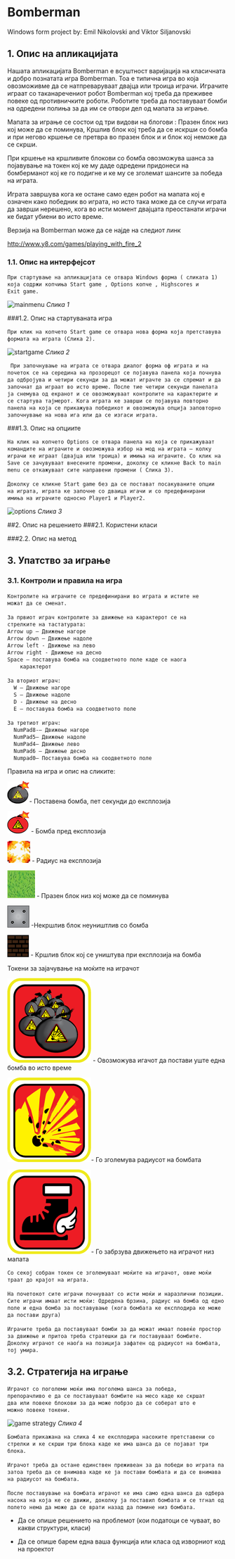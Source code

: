 # Bomberman

Windows form project by: Emil Nikolovski and Viktor Siljanovski

## 1.  Опис на апликацијата

 Нашата апликацијата Bomberman е всуштност варијација на класичната и
 добро познатата игра Bomberman. Тоа e типична игра во која овозможивме
 да се натпреваруваат двајца или троица играчи. Играчите играат со
 таканаречениот робот Bomberman кој треба да преживее повеке од
 противничките роботи. Роботите треба да поставуваат бомби на одредени
 полиња за да им се отвори дел од мапата за играње.

 Мапата за играње се состои од три видови на блогови : Празен блок низ
 кој може да се поминува, Кршлив блок кој треба да се искрши со бомба и
 при негово кршење се претвра во празен блок и и блок кој неможе да се
 скрши.

 При кршење на кршливите блокови со бомба овозможува шанса за
 појавување на токен кој ке му даде одредени придонеси на бомберманот
 кој ке го подигне и ке му се зголемат шансите за победа на играта.

 Играта завршува кога ке остане само еден робот на мапата кој е означен
 како победник во играта, но исто така може да се случи играта да
 заврши нерешено, кога во исти момент двајцата преостанати играчи ке
 бидат убиени во исто време.

 Верзија на Bomberman може да се најде на следиот линк

<http://www.y8.com/games/playing_with_fire_2>

### 1.1.  Опис на интерфејсот

    При стартување на апликацијата се отвара Windows форма ( сликата 1)
    која содржи копчиња Start game , Options копче , Highscores и
    Exit game.

 ![mainmenu](http://s32.postimg.org/e45k7isqd/pic1.jpg)
  *Слика 1*

###1.2.  Опис на стартуваната игра

    При клик на копчето Start game се отвара нова форма која претставува
    формата на играта (Слика 2).

   ![startgame](http://s32.postimg.org/ojgbu6fat/pic2.jpg)
   *Слика 2*

     При започнување на играта се отвара диалог форма оф играта и на
    почеток се на середина на прозорецот се појавува панела која почнува
    да одбројува и четири секунди за да можат играчте за се спремат и да
    започнат да играат во исто време. После тие четири секунди панелата
    ја снемува од екранот и се овозможуваат контролите на карактерите и
    се стартува тајмерот. Кога играта ке заврши се појавува повторно
    панела на која се прикажува победикот и овозможува опција заповторно
    започнување на нова ига или да се изгаси играта.

###1.3.  Опис на опциите

    На клик на копчето Options се отвара панела на која се прикажуваат
    командите на играчите и овозможува избор на мод на играта – колку
    играчи ке играат (двајца или троица) и имиња на играчите. Со клик на
    Save се зачувуваат внесените промени, доколку се кликне Back to main
    menu се откажуваат сите направени промени ( Слика 3).

    Доколку се кликне Start game без да се постават посакуваните опции
    на играта, играта ке започне со дваица игачи и со предефинирани
    имиња на играчите односно Player1 и Player2.

  ![options](http://s32.postimg.org/du2n1x3hx/pic3.jpg)
   *Слика 3*

##2.  Опис на решението
###2.1.  Користени класи

###2.2.  Опис на метод

## 3.  Упатство за играње
###  3.1.  Контроли и правила на игра

    Контролите на играчите се предефинирани во играта и истите не
    можат да се сменат.
         
    За првиот играч контролите за движење на карактерот се на
    стрелките на тастатурата:
    Arrow up – Движење нагоре
    Arrow down – Движење надоле
    Arrow left - Движење на лево
    Arrow right - Движење на десно
    Space – поставува бомба на соодветното поле каде се наога
        карактерот
        
    За вториот играч:
      W – Движење нагоре
      S – Движење надоле
      D - Движење на десно
      E – поставува бомба на соодветното поле
      
    За третиот играч:
      NumPad8-– Движење нагоре
      NumPad5– Движење надоле
      NumPad4– Движење лево
      NumPad6 – Движење десно
      Numpad0– Поставува бомба на соодветното поле

 Правила на игра и опис на сликите:

   ![bomb](https://github.com/Siljan95/VPSeminarska/blob/master/BomberMan/BomberMan/resources/bomb_v3.png)- Поставена бомба, пет секунди до
     експлозија

   ![redbomb](https://github.com/Siljan95/VPSeminarska/blob/master/BomberMan/BomberMan/resources/bomb_v3_red.png) - Бомба пред експлозија

   ![explosion](https://github.com/Siljan95/VPSeminarska/blob/master/BomberMan/BomberMan/resources/exlode.png) - Радиус на експлозија

   ![block1](https://github.com/Siljan95/VPSeminarska/blob/master/BomberMan/BomberMan/resources/TextureEmpty.png) - Празен блок низ кој може да се поминува

   ![block2](https://github.com/Siljan95/VPSeminarska/blob/master/BomberMan/BomberMan/resources/TextureBlock_v2.png) -Некршлив блок неуништлив со бомба

   ![block3](https://github.com/Siljan95/VPSeminarska/blob/master/BomberMan/BomberMan/resources/TextureWood.png) - Кршлив блок кој се уништува при експлозија на бомба

 Токени за зајачување на моќите на играчот

  ![powerup1](https://github.com/Siljan95/VPSeminarska/blob/master/BomberMan/BomberMan/resources/PowerUpBomb%2B.png) - Овозможува игачот да постави уште една бомба во исто време

  ![powerup2](https://github.com/Siljan95/VPSeminarska/blob/master/BomberMan/BomberMan/resources/PowerUpBombR.png)- Го зголемува радиусот на бомбата

  ![powerup3](https://github.com/Siljan95/VPSeminarska/blob/master/BomberMan/BomberMan/resources/PowerUpSpeed.png)- Го забрзува движењето на играчот низ мапата

    Со секој собран токен се зголемуваат моќите на играчот, овие моќи 
    траат до крајот на играта.

    На почетокот сите играчи почнуваат со исти моќи и наразлични позиции.
    Сите играчи имаат исти моќи: Одредена брзина, радиус на бомба од едно
    поле и една бомба за поставување (кога бомбата ке експлодира ке може 
    да постави друга)

    Играчите треба да поставуваат бомби за да можат имаат повеќе простор 
    за движење и притоа треба стратешки да ги поставуваат бомбите.
    Доколку играчот се наоѓа на позиција зафатен од радиусот на бомбата,
    тој умира.

## 3.2.  Стратегија на играње

    Играчот со поголеми моќи има поголема шанса за победа,
    препорачливо е да се поставуваат бомбите на месо каде ке скршат
    два или повеке блокови за да може побрзо да се соберат што е
    можно повеке токени.
  ![game strategy](http://s32.postimg.org/gmvuly3ud/pic4.jpg)
      *Слика 4*

    Бомбата прикажана на слика 4 ке експлодира насоките претставени со
    стрелки и ке скрши три блока каде ке има шанса да се појават три
    блока.

    Играчот треба да остане единствен преживеан за да победи во играта па
    затоа треба да се внимава каде ке ја постави бомбата и да се внимава
    на радиусот на бомбата.

    После поставување на бомбата играчот ке има само една шанса да одбера
    насока на која ке се движи, доколку ја поставил бомбата и се тгнал од
    полето нема да може да се врати назад да помине низ бомбата.



-   Да се опише решението на проблемот (кои податоци се чуваат, во какви
    структури, класи)

-   Да се опише барем една ваша функција или класа од изворниот код на
    проектот


